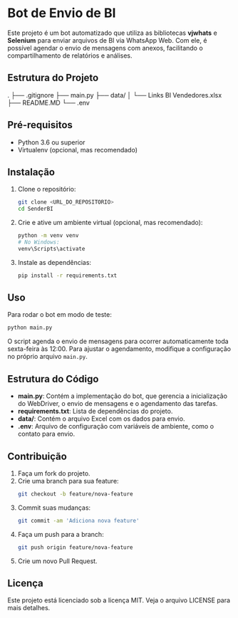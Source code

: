 # Bot de Envio de BI

Este projeto é um bot automatizado que utiliza as bibliotecas **vjwhats** e **Selenium** para enviar arquivos de BI via WhatsApp Web. Com ele, é possível agendar o envio de mensagens com anexos, facilitando o compartilhamento de relatórios e análises.

## Estrutura do Projeto

.
├── .gitignore
├── main.py
├── data/
│ └── Links BI Vendedores.xlsx
├── README.MD
└── .env

## Pré-requisitos

- Python 3.6 ou superior
- Virtualenv (opcional, mas recomendado)

## Instalação

1. Clone o repositório:

   ```sh
   git clone <URL_DO_REPOSITORIO>
   cd SenderBI
   ```

2. Crie e ative um ambiente virtual (opcional, mas recomendado):

   ```sh
   python -m venv venv
   # No Windows:
   venv\Scripts\activate
   ```

3. Instale as dependências:
   ```sh
   pip install -r requirements.txt
   ```

## Uso

Para rodar o bot em modo de teste:

```sh
python main.py
```

O script agenda o envio de mensagens para ocorrer automaticamente toda sexta-feira às 12:00. Para ajustar o agendamento, modifique a configuração no próprio arquivo `main.py`.

## Estrutura do Código

- **main.py**: Contém a implementação do bot, que gerencia a inicialização do WebDriver, o envio de mensagens e o agendamento das tarefas.
- **requirements.txt**: Lista de dependências do projeto.
- **data/**: Contém o arquivo Excel com os dados para envio.
- **.env**: Arquivo de configuração com variáveis de ambiente, como o contato para envio.

## Contribuição

1. Faça um fork do projeto.
2. Crie uma branch para sua feature:
   ```sh
   git checkout -b feature/nova-feature
   ```
3. Commit suas mudanças:
   ```sh
   git commit -am 'Adiciona nova feature'
   ```
4. Faça um push para a branch:
   ```sh
   git push origin feature/nova-feature
   ```
5. Crie um novo Pull Request.

## Licença

Este projeto está licenciado sob a licença MIT. Veja o arquivo LICENSE para mais detalhes.
